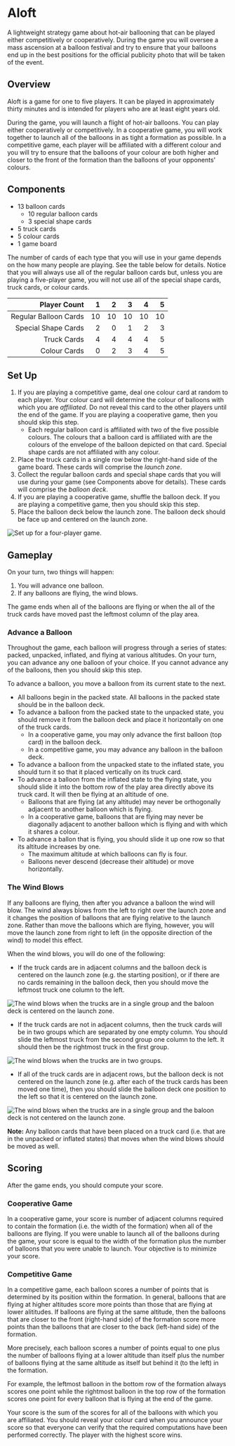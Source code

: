# Aloft
A lightweight strategy game about hot-air ballooning that can be played either competitively or cooperatively. During the game you will oversee a mass ascension at a balloon festival and try to ensure that your balloons end up in the best positions for the official publicity photo that will be taken of the event.

## Overview
Aloft is a game for one to five players. It can be played in approximately thirty minutes and is intended for players who are at least eight years old.

During the game, you will launch a flight of hot-air balloons. You can play either cooperatively or competitively. In a cooperative game, you will work together to launch all of the balloons in as tight a formation as possible. In a competitive game, each player will be affiliated with a different colour and you will try to ensure that the balloons of your colour are both higher and closer to the front of the formation than the balloons of your opponents' colours.

## Components
  - 13 balloon cards
     - 10 regular balloon cards
     - 3 special shape cards
  - 5 truck cards
  - 5 colour cards
  - 1 game board

The number of cards of each type that you will use in your game depends on the how many people are playing. See the table below for details. Notice that you will always use all of the regular balloon cards but, unless you are playing a five-player game, you will not use all of the special shape cards, truck cards, or colour cards.

| Player Count | 1 | 2 | 3 | 4| 5 |
| ----------: | ---: | ---: | ---: | ---: | ---: |
| Regular Balloon Cards | 10 | 10 | 10 | 10 | 10
| Special Shape Cards | 2 | 0 | 1 | 2 | 3 |
| Truck Cards | 4 | 4 | 4 | 4 | 5 |
| Colour Cards | 0 | 2 | 3| 4| 5| 


## Set Up
  1. If you are playing a competitive game, deal one colour card at random to each player. Your colour card will determine the colour of balloons with which you are _affiliated_. Do not reveal this card to the other players until the end of the game. If you are playing a cooperative game, then you should skip this step.
     - Each regular balloon card is affiliated with two of the five possible colours.  The colours that a balloon card is affiliated with are the colours of the envelope of the balloon depicted on that card. Special shape cards are not affiliated with any colour. 
  2.  Place the truck cards in a single row below the right-hand side of the game board. These cards will comprise the _launch zone_.
  3.  Collect the regular balloon cards and special shape cards that you will use during your game (see Components above for details). These cards will comprise the _balloon deck_.
  4.  If you are playing a cooperative game, shuffle the balloon deck. If you are playing a competitive game, then you should skip this step. 
  5.  Place the balloon deck below the launch zone. The balloon deck should be face up and centered on the launch zone.

![Set up for a four-player game.](set_up_diagram.jpg)

## Gameplay
On your turn, two things will happen:
  1. You will advance one balloon.
  2. If any balloons are flying, the wind blows.

The game ends when all of the balloons are flying or when the all of the truck cards have moved past the leftmost column of the play area.

### Advance a Balloon
Throughout the game, each balloon will progress through a series of states: packed, unpacked, inflated, and flying at various altitudes. On your turn, you can advance any one balloon of your choice. If you cannot advance any of the balloons, then you should skip this step.

To advance a balloon, you move a balloon from its current state to the next. 
  - All balloons begin in the packed state. All balloons in the packed state should be in the balloon deck.
  - To advance a balloon from the packed state to the unpacked state, you should remove it from the balloon deck and place it horizontally on one of the truck cards.
     - In a cooperative game, you may only advance the first balloon (top card) in the balloon deck.
     - In a competitive game, you may advance any balloon in the balloon deck.
- To advance a balloon from the unpacked state to the inflated state, you should turn it so that it placed vertically on its truck card.
- To advance a balloon from the inflated state to the flying state, you should slide it into the bottom row of the play area directly above its truck card. It will then be flying at an altitude of one.
   - Balloons that are flying (at any altitude) may never be orthogonally adjacent to another balloon which is flying.
   - In a cooperative game, balloons that are flying may never be diagonally adjacent to another balloon which is flying and with which it shares a colour. 
- To advance a ballon that is flying, you should slide it up one row so that its altitude increases by one.
   - The maximum altitude at which balloons can fly is four.
   - Balloons never descend (decrease their altitude) or move horizontally. 

### The Wind Blows
If any balloons are flying, then after you advance a balloon the wind will blow. The wind always blows from the left to right over the launch zone and it changes the position of balloons that are flying relative to the launch zone. Rather than move the balloons which are flying, however, you will move the launch zone from right to left (in the opposite direction of the wind) to model this effect.

When the wind blows, you will do one of the following:
  - If the truck cards are in adjacent columns and the balloon deck is centered on the launch zone (e.g. the starting position), or if there are no cards remaining in the balloon deck, then you should move the leftmost truck one column to the left.

  ![The wind blows when the trucks are in a single group and the baloon deck is centered on the launch zone.](wind_diagram_1.jpg)

  - If the truck cards are not in adjacent columns, then the truck cards will be in two groups which are separated by one empty column. You should slide the leftmost truck from the second group one column to the left. It should then be the rightmost truck in the first group.

  ![The wind blows when the trucks are in two groups.](wind_diagram_2.jpg)

  - If all of the truck cards are in adjacent rows, but the balloon deck is not centered on the launch zone (e.g. after each of the truck cards has been moved one time), then you should slide the balloon deck one position to the left so that it is centered on the launch zone.

  ![The wind blows when the trucks are in a single group and the baloon deck is not centered on the launch zone.](wind_diagram_3.jpg)

__Note:__ Any balloon cards that have been placed on a truck card (i.e. that are in the unpacked or inflated states) that moves when the wind blows should be moved as well. 

## Scoring
After the game ends, you should compute your score.

### Cooperative Game
In a cooperative game, your score is number of adjacent columns required to contain the formation (i.e. the width of the formation) when all of the balloons are flying. If you were unable to launch all of the balloons during the game, your score is equal to the width of the formation plus the number of balloons that you were unable to launch. Your objective is to minimize your score.

### Competitive Game
In a competitive game, each balloon scores a number of points that is determined by its position within the formation. In general, balloons that are flying at higher altitudes score more points than those that are flying at lower alititudes.  If balloons are flying at the same altitude, then the balloons that are closer to the front (right-hand side) of the formation score more points than the balloons that are closer to the back (left-hand side) of the formation. 

More precisely, each balloon scores a number of points equal to one plus the number of balloons flying at a lower altitude than itself plus the number of balloons flying at the same altitude as itself but behind it (to the left) in the formation.

For example, the leftmost balloon in the bottom row of the formation always scores one point while the rightmost balloon in the top row of the formation scores one point for every balloon that is flying at the end of the game.  

Your score is the sum of the scores for all of the balloons with which you are affiliated. You should reveal your colour card when you announce your score so that everyone can verify that the required computations have been performed correctly. The player with the highest score wins.

